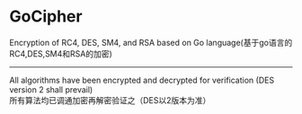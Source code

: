 # GoCipher
Encryption of RC4, DES, SM4, and RSA based on Go language(基于go语言的RC4,DES,SM4和RSA的加密)

---

All algorithms have been encrypted and decrypted for verification (DES version 2 shall prevail)<br>
所有算法均已调通加密再解密验证之（DES以2版本为准）
